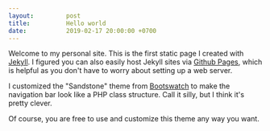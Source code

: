 ```yaml
---
layout:         post
title:          Hello world
date:           2019-02-17 20:00:00 +0700
---
```


Welcome to my personal site. 
This is the first static page I created with [Jekyll](https://jekyllrb.com/).
I figured you can also easily host Jekyll sites via [Github Pages](https://pages.github.com/), 
which is helpful as you don't have to worry about setting up a web server.

I customized the "Sandstone" theme from [Bootswatch](https://github.com/thomaspark/bootswatch) to make the navigation bar
look like a PHP class structure. Call it silly, but I think it's pretty clever.

Of course, you are free to use and customize this theme any way you want.